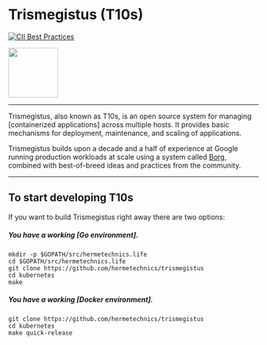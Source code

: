 # Trismegistus (T10s)

[![CII Best Practices](https://bestpractices.coreinfrastructure.org/projects/569/badge)](https://bestpractices.coreinfrastructure.org/projects/569)

<img src="https://github.com/hermetechnics/trismegistus/raw/master/logo/logo.png" width="100">

----

Trismegistus, also known as T10s, is an open source system for managing [containerized applications]
across multiple hosts. It provides basic mechanisms for deployment, maintenance,
and scaling of applications.

Trismegistus builds upon a decade and a half of experience at Google running
production workloads at scale using a system called [Borg],
combined with best-of-breed ideas and practices from the community.

----

## To start developing T10s

If you want to build Trismegistus right away there are two options:

##### You have a working [Go environment].

```
mkdir -p $GOPATH/src/hermetechnics.life
cd $GOPATH/src/hermetechnics.life
git clone https://github.com/hermetechnics/trismegistus
cd kubernetes
make
```

##### You have a working [Docker environment].

```
git clone https://github.com/hermetechnics/trismegistus
cd kubernetes
make quick-release
```

[Borg]: https://research.google.com/pubs/pub43438.html
